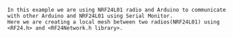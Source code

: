     In this example we are using NRF24L01 radio and Arduino to communicate with other Arduino and NRF24L01 using Serial Monitor.
    Here we are creating a local mesh between two radios(NRF24L01) using <RF24.h> and <RF24Network.h library>.
